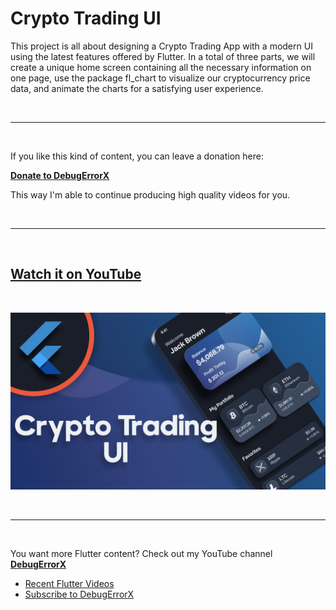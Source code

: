 # Crypto Trading UI

This project is all about designing a Crypto Trading App with a modern UI using the latest features offered by Flutter. In a total of three parts, we will create a unique home screen containing all the necessary information on one page, use the package fl_chart to visualize our cryptocurrency price data, and animate the charts for a satisfying user experience.

<br>

---

<br>

If you like this kind of content, you can leave a donation here:

[**Donate to DebugErrorX**](https://bit.ly/DebugErrorXDonations)

This way I'm able to continue producing high quality videos for you.

<br>

---

<br>

## [Watch it on YouTube](https://youtube.com/playlist?list=PLz3ulyTHbIEfVTYwj_zvAxKvfxIrW8aj9)

<br>

![Crypto Trading UI](thumbnail.png)

<br>

---

<br>

You want more Flutter content? Check out my YouTube channel [**DebugErrorX**](https://www.youtube.com/channel/UCtY6vtwLqivmnquY1fg-BkQ)
- [Recent Flutter Videos](https://www.youtube.com/channel/UCtY6vtwLqivmnquY1fg-BkQ/videos)
- [Subscribe to DebugErrorX](https://www.youtube.com/channel/UCtY6vtwLqivmnquY1fg-BkQ?sub_confirmation=1)

